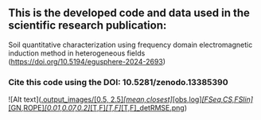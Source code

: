 ## This is the developed code and data used in the scientific research publication: 
Soil quantitative characterization using frequency domain electromagnetic induction method in heterogeneous fields (https://doi.org/10.5194/egusphere-2024-2693)

### Cite this code using the DOI: 10.5281/zenodo.13385390
![Alt text]([.output_images/[0.5, 2.5]_[mean,closest]_[obs,log]_[FSeq,CS,FSlin]_[GN,ROPE]_[0.01,0.07,0.2]_[T,F]_[T,F]_[T,F]_detRMSE.png](https://github.com/orbit-ugent/FDEM_quantitative_soil/blob/main/output_images/%5B0.5%2C%202.5%5D_%5Bmean%2Cclosest%5D_%5Bobs%2Clog%5D_%5BFSeq%2CCS%2CFSlin%5D_%5BGN%2CROPE%5D_%5B0.01%2C0.07%2C0.2%5D_%5BT%2CF%5D_%5BT%2CF%5D_%5BT%2CF%5D_detRMSE.png))


